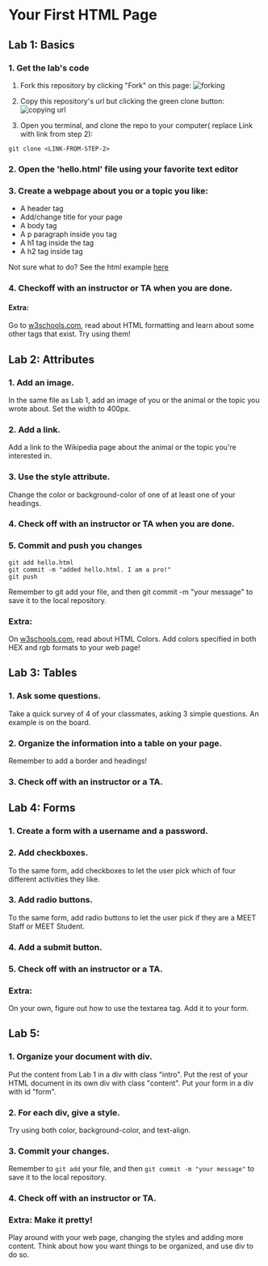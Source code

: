 # Your First HTML Page
## Lab 1: Basics
### 1. Get the lab's code

1. Fork this repository by clicking "Fork" on this page:
![forking](https://image.ibb.co/jHRieT/forking.png)

2. Copy this repository's url but clicking the green clone button:
![copying url](https://image.ibb.co/n2wYeT/copying_clone.png)

3. Open you terminal, and clone the repo to your computer( replace Link with link from step 2):
```
git clone <LINK-FROM-STEP-2>
```

### 2. Open the 'hello.html' file using your favorite text editor

### 3. Create a webpage about you or a topic you like:
- A header tag
- Add/change title for your page
- A body tag
- A p paragraph inside you <body> tag
- A h1 tag inside the <body> tag
- A h2 tag inside <body> tag
 
Not sure what to do? See the html example [here](https://www.w3schools.com/)

### 4. Checkoff with an instructor or TA when you are done.

#### Extra:
Go to [w3schools.com](https://www.w3schools.com/html/html_formatting.asp), read about HTML formatting and learn about some other tags that exist. Try using them!


## Lab 2: Attributes

### 1. Add an image.
In the same file as Lab 1, add an image of you or the animal or the topic you wrote about. Set the width to 400px.

### 2. Add a link.
Add a link to the Wikipedia page about the animal or the topic you're interested in.

### 3. Use the style attribute.
Change the color or background-color of one of at least one of your headings.

### 4. Check off with an instructor or TA when you are done. 

### 5. Commit and push you changes
```
git add hello.html
git commit -m "added hello.html. I am a pro!"
git push
```
Remember to git add your file, and then git commit -m "your message" to save it to the local repository.


### Extra:
On [w3schools.com](https://www.w3schools.com/html/html_colors.asp), read about HTML Colors. Add colors specified in both HEX and rgb formats to your web page!



## Lab 3: Tables

### 1. Ask some questions.
Take a quick survey of 4 of your classmates, asking 3 simple questions.
An example is on the board.

### 2. Organize the information into a table on your page.
Remember to add a border and headings! 

### 3. Check off with an instructor or a TA.


## Lab 4: Forms

### 1. Create a form with a username and a password.

### 2. Add checkboxes.
To the same form, add checkboxes to let the user pick which of four different activities they like.

### 3. Add radio buttons.
To the same form, add radio buttons to let the user pick if they are a MEET Staff or MEET Student.

### 4. Add a submit button.

### 5. Check off with an instructor or a TA.

### Extra:
On your own, figure out how to use the textarea tag. Add it to your form. 

## Lab 5:

### 1. Organize your document with div.
Put the content from Lab 1 in a div with class "intro".
Put the rest of your HTML document in its own div with class "content".
Put your form in a div with id "form".

### 2. For each div, give a style.
Try using both color, background-color, and text-align.

### 3. Commit your changes.
Remember to `git add` your file, and then `git commit -m "your message"` to save it to the local repository.

### 4. Check off with an instructor or TA.

### Extra: Make it pretty!
Play around with your web page, changing the styles and adding more content. Think about how you want things to be organized, and use div to do so. 
